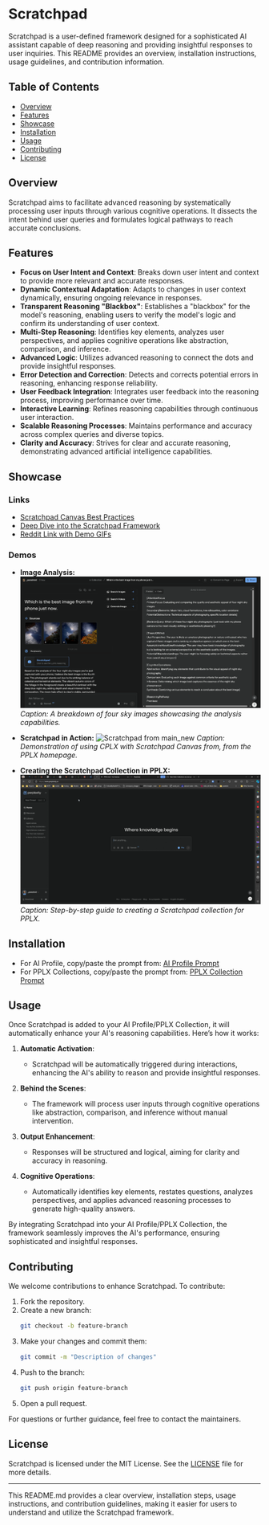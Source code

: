 # Scratchpad

Scratchpad is a user-defined framework designed for a sophisticated AI assistant capable of deep reasoning and providing insightful responses to user inquiries. This README provides an overview, installation instructions, usage guidelines, and contribution information.

## Table of Contents
- [Overview](#overview)
- [Features](#features)
- [Showcase](#showcase)
- [Installation](#installation)
- [Usage](#usage)
- [Contributing](#contributing)
- [License](#license)

## Overview

Scratchpad aims to facilitate advanced reasoning by systematically processing user inputs through various cognitive operations. It dissects the intent behind user queries and formulates logical pathways to reach accurate conclusions.

## Features

- **Focus on User Intent and Context**: Breaks down user intent and context to provide more relevant and accurate responses.
- **Dynamic Contextual Adaptation**: Adapts to changes in user context dynamically, ensuring ongoing relevance in responses.
- **Transparent Reasoning "Blackbox"**: Establishes a "blackbox" for the model's reasoning, enabling users to verify the model's logic and confirm its understanding of user context.
- **Multi-Step Reasoning**: Identifies key elements, analyzes user perspectives, and applies cognitive operations like abstraction, comparison, and inference.
- **Advanced Logic**: Utilizes advanced reasoning to connect the dots and provide insightful responses.
- **Error Detection and Correction**: Detects and corrects potential errors in reasoning, enhancing response reliability.
- **User Feedback Integration**: Integrates user feedback into the reasoning process, improving performance over time.
- **Interactive Learning**: Refines reasoning capabilities through continuous user interaction.
- **Scalable Reasoning Processes**: Maintains performance and accuracy across complex queries and diverse topics.
- **Clarity and Accuracy**: Strives for clear and accurate reasoning, demonstrating advanced artificial intelligence capabilities.

## Showcase

### Links

- [Scratchpad Canvas Best Practices](https://www.perplexity.ai/page/chain-of-thought-reasoning-via-22CYSxmhTMSFr1gJIXM4dg)
- [Deep Dive into the Scratchpad Framework](https://www.perplexity.ai/page/scratchpad-ai-reasoning-framew-790vL5qORlyvX7VSwMYmzg)
- [Reddit Link with Demo GIFs](https://www.reddit.com/r/perplexity_ai/comments/1fm55ha/using_cot_canvas_via_the_complexity_browser/)

### Demos

- **Image Analysis:**
  ![4 Images](showcase/4%20images.png)
  *Caption: A breakdown of four sky images showcasing the analysis capabilities.*

- **Scratchpad in Action:**
  ![Scratchpad from main_new](showcase/scratchpad%20from%20main_new.gif)
  *Caption: Demonstration of using CPLX with Scratchpad Canvas from, from the PPLX homepage.*

- **Creating the Scratchpad Collection in PPLX:**
  ![Create Scratchpad collection for PPLX](showcase/create%20scratchpad%20collection.gif)
  *Caption: Step-by-step guide to creating a Scratchpad collection for PPLX.*

## Installation

- For AI Profile, copy/paste the prompt from: [AI Profile Prompt](https://github.com/para-droid-ai/scratchpad/blob/main/prompt_AI-Profile.md)
- For PPLX Collections, copy/paste the prompt from: [PPLX Collection Prompt](https://github.com/para-droid-ai/scratchpad/blob/main/prompt_collection.md)

## Usage

Once Scratchpad is added to your AI Profile/PPLX Collection, it will automatically enhance your AI's reasoning capabilities. Here’s how it works:

1. **Automatic Activation**:
    - Scratchpad will be automatically triggered during interactions, enhancing the AI's ability to reason and provide insightful responses.

2. **Behind the Scenes**:
    - The framework will process user inputs through cognitive operations like abstraction, comparison, and inference without manual intervention.

3. **Output Enhancement**:
    - Responses will be structured and logical, aiming for clarity and accuracy in reasoning.

4. **Cognitive Operations**:
    - Automatically identifies key elements, restates questions, analyzes perspectives, and applies advanced reasoning processes to generate high-quality answers.

By integrating Scratchpad into your AI Profile/PPLX Collection, the framework seamlessly improves the AI's performance, ensuring sophisticated and insightful responses.

## Contributing

We welcome contributions to enhance Scratchpad. To contribute:

1. Fork the repository.
2. Create a new branch:
    ```bash
    git checkout -b feature-branch
    ```
3. Make your changes and commit them:
    ```bash
    git commit -m "Description of changes"
    ```
4. Push to the branch:
    ```bash
    git push origin feature-branch
    ```
5. Open a pull request.

For questions or further guidance, feel free to contact the maintainers.

## License

Scratchpad is licensed under the MIT License. See the [LICENSE](https://github.com/para-droid-ai/scratchpad/blob/main/LICENSE) file for more details.

---

This README.md provides a clear overview, installation steps, usage instructions, and contribution guidelines, making it easier for users to understand and utilize the Scratchpad framework.
